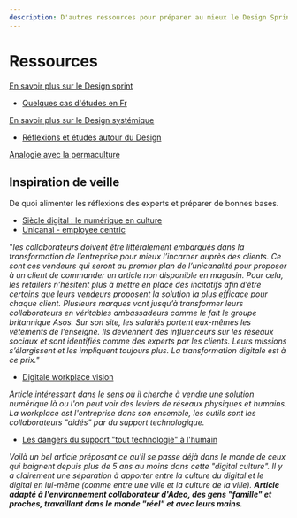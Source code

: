 ```yaml
---
description: D'autres ressources pour préparer au mieux le Design Sprint
---
```


# Ressources

[En savoir plus sur le Design sprint](http://www.liut.me/designsprint)

* [Quelques cas d'études en Fr](https://medium.com/a-road-to-design/tagged/case-study)

[En savoir plus sur le Design systémique](http://www.liut.me/systemique)

* [Réflexions et études autour du Design](https://medium.com/liut-design)

[Analogie avec la permaculture](https://www.amazon.fr/Permaculture-humaine-clés-vivre-Transition/dp/2897192879/ref=sr_1_1?s=books&ie=UTF8&qid=1518110946&sr=1-1&keywords=la+permaculture+humaine)

## Inspiration de veille

De quoi alimenter les réflexions des experts et préparer de bonnes bases.

* [Siècle digital : le numérique en culture](https://siecledigital.fr/2016/09/26/le-numerique-en-culture/)
* [Unicanal - employee centric](https://www.lsa-conso.fr/unicanal-pourquoi-les-entreprises-doivent-fusionner-totalement-leurs-canaux-de-vente-tribune,288196)

"_les collaborateurs doivent être littéralement embarqués dans la transformation de l’entreprise pour mieux l’incarner auprès des clients. Ce sont ces vendeurs qui seront au premier plan de l’unicanalité pour proposer à un client de commander un article non disponible en magasin. Pour cela, les retailers n’hésitent plus à mettre en place des incitatifs afin d’être certains que leurs vendeurs proposent la solution la plus efficace pour chaque client. Plusieurs marques vont jusqu’à transformer leurs collaborateurs en véritables ambassadeurs comme le fait le groupe britannique Asos. Sur son site, les salariés portent eux-mêmes les vêtements de l’enseigne. Ils deviennent des influenceurs sur les réseaux sociaux et sont identifiés comme des experts par les clients. Leurs missions s’élargissent et les impliquent toujours plus. La transformation digitale est à ce prix."_

* [Digitale workplace vision](https://www.appvizer.fr/magazine/collaboration/rse/talkspirit/le-reseau-social-dentreprise-un-espace-collaboratif-performant)

_Article intéressant dans le sens où il cherche à vendre une solution numérique là ou l'on peut voir des leviers de réseaux physiques et humains. La workplace est l'entreprise dans son ensemble, les outils sont les collaborateurs "aidés" par du support technologique._

* [Les dangers du support "tout technologie" à l'humain](https://hackernoon.com/is-this-the-world-we-are-creating-c1c4ffb4ebf4)

_Voilà un bel article préposant ce qu'il se passe déjà dans le monde de ceux qui baignent depuis plus de 5 ans au moins dans cette "digital culture". Il y a clairement une séparation à apporter entre la culture du digital et le digital en lui-même \(comme entre une ville et la culture de la ville\). **Article adapté à l'environnement collaborateur d'Adeo, des gens "famille" et proches, travaillant dans le monde "réel" et avec leurs mains.**_



